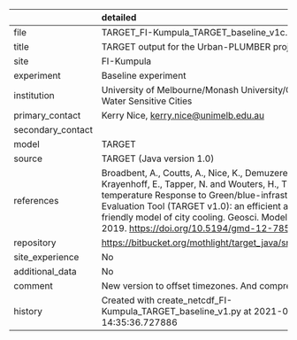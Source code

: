 |                   | detailed                                                                                                                                                                                                                                                                                                        |
|:------------------|:----------------------------------------------------------------------------------------------------------------------------------------------------------------------------------------------------------------------------------------------------------------------------------------------------------------|
| file              | TARGET_FI-Kumpula_TARGET_baseline_v1c.nc                                                                                                                                                                                                                                                                        |
| title             | TARGET output for the Urban-PLUMBER project                                                                                                                                                                                                                                                                     |
| site              | FI-Kumpula                                                                                                                                                                                                                                                                                                      |
| experiment        | Baseline experiment                                                                                                                                                                                                                                                                                             |
| institution       | University of Melbourne/Monash University/CRC For Water Sensitive Cities                                                                                                                                                                                                                                        |
| primary_contact   | Kerry Nice, kerry.nice@unimelb.edu.au                                                                                                                                                                                                                                                                           |
| secondary_contact |                                                                                                                                                                                                                                                                                                                 |
| model             | TARGET                                                                                                                                                                                                                                                                                                          |
| source            | TARGET (Java version 1.0)                                                                                                                                                                                                                                                                                       |
| references        | Broadbent, A., Coutts, A., Nice, K., Demuzere, M., Krayenhoff, E., Tapper, N. and Wouters, H., The Air-temperature Response to Green/blue-infrastructure Evaluation Tool (TARGET v1.0): an efficient and user-friendly model of city cooling. Geosci. Model Dev., 2019. https://doi.org/10.5194/gmd-12-785-2019 |
| repository        | https://bitbucket.org/mothlight/target_java/src/master/                                                                                                                                                                                                                                                         |
| site_experience   | No                                                                                                                                                                                                                                                                                                              |
| additional_data   | No                                                                                                                                                                                                                                                                                                              |
| comment           | New version to offset timezones. And compressed                                                                                                                                                                                                                                                                 |
| history           | Created with create_netcdf_FI-Kumpula_TARGET_baseline_v1.py at 2021-06-29 14:35:36.727886                                                                                                                                                                                                                       |
